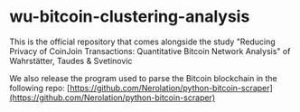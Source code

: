 # wu-bitcoin-clustering-analysis
This is the official repository that comes alongside the study "Reducing Privacy of CoinJoin Transactions: Quantitative Bitcoin Network Analysis" of Wahrstätter, Taudes &amp; Svetinovic


We also release the program used to parse the Bitcoin blockchain in the following repo:
[https://github.com/Nerolation/python-bitcoin-scraper](https://github.com/Nerolation/python-bitcoin-scraper)
